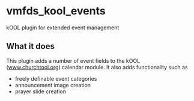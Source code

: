 # vmfds_kool_events
kOOL plugin for extended event management

## What it does
This plugin adds a number of event fields to the kOOL (www.churchtool.org) calendar module. It also adds functionality such as
- freely definable event categories
- announcement image creation
- prayer slide creation

